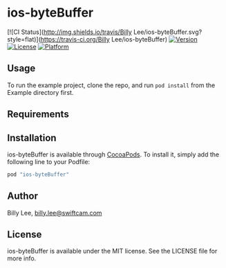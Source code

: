 # ios-byteBuffer

[![CI Status](http://img.shields.io/travis/Billy Lee/ios-byteBuffer.svg?style=flat)](https://travis-ci.org/Billy Lee/ios-byteBuffer)
[![Version](https://img.shields.io/cocoapods/v/ios-byteBuffer.svg?style=flat)](http://cocoapods.org/pods/ios-byteBuffer)
[![License](https://img.shields.io/cocoapods/l/ios-byteBuffer.svg?style=flat)](http://cocoapods.org/pods/ios-byteBuffer)
[![Platform](https://img.shields.io/cocoapods/p/ios-byteBuffer.svg?style=flat)](http://cocoapods.org/pods/ios-byteBuffer)

## Usage

To run the example project, clone the repo, and run `pod install` from the Example directory first.

## Requirements

## Installation

ios-byteBuffer is available through [CocoaPods](http://cocoapods.org). To install
it, simply add the following line to your Podfile:

```ruby
pod "ios-byteBuffer"
```

## Author

Billy Lee, billy.lee@swiftcam.com

## License

ios-byteBuffer is available under the MIT license. See the LICENSE file for more info.
